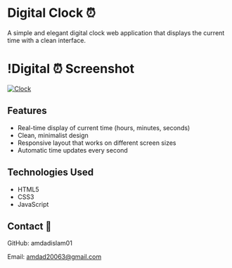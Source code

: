 #  Digital Clock ⏰

A simple and elegant digital clock web application that displays the current time with a clean interface.

#  !Digital ⏰ Screenshot 
<a href="https://ibb.co.com/99gWcWrG">
  <img src="https://ik.imagekit.io/yqnbhdlo4/Img/screenshot-2025-08-04-15-37-31.png?updatedAt=1754300321275" alt="Clock" border="0">
</a>

## Features

- Real-time display of current time (hours, minutes, seconds)
- Clean, minimalist design
- Responsive layout that works on different screen sizes
- Automatic time updates every second

## Technologies Used

- HTML5
- CSS3
- JavaScript

 ##  Contact 📧

GitHub: amdadislam01

Email: amdad20063@gmail.com

